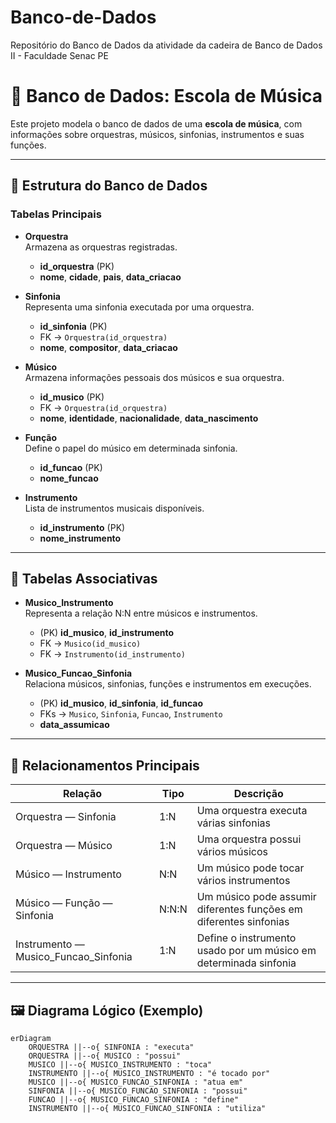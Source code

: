 # Banco-de-Dados
Repositório do Banco de Dados da atividade da cadeira de Banco de Dados II - Faculdade Senac PE

# 🎵 Banco de Dados: Escola de Música

Este projeto modela o banco de dados de uma **escola de música**, com informações sobre orquestras, músicos, sinfonias, instrumentos e suas funções.

---

## 🧱 Estrutura do Banco de Dados

### Tabelas Principais

- **Orquestra**  
  Armazena as orquestras registradas.
  - **id_orquestra** (PK)
  - **nome**, **cidade**, **pais**, **data_criacao**

- **Sinfonia**  
  Representa uma sinfonia executada por uma orquestra.  
  - **id_sinfonia** (PK)  
  - FK → `Orquestra(id_orquestra)`  
  - **nome**, **compositor**, **data_criacao**

- **Músico**  
  Armazena informações pessoais dos músicos e sua orquestra.  
  - **id_musico** (PK)  
  - FK → `Orquestra(id_orquestra)`  
  - **nome**, **identidade**, **nacionalidade**, **data_nascimento**

- **Função**  
  Define o papel do músico em determinada sinfonia.  
  - **id_funcao** (PK)  
  - **nome_funcao**

- **Instrumento**  
  Lista de instrumentos musicais disponíveis.  
  - **id_instrumento** (PK)  
  - **nome_instrumento**

---

## 🔗 Tabelas Associativas

- **Musico_Instrumento**  
  Representa a relação N:N entre músicos e instrumentos.  
  - (PK) **id_musico**, **id_instrumento**  
  - FK → `Musico(id_musico)`  
  - FK → `Instrumento(id_instrumento)`

- **Musico_Funcao_Sinfonia**  
  Relaciona músicos, sinfonias, funções e instrumentos em execuções.  
  - (PK) **id_musico**, **id_sinfonia**, **id_funcao**  
  - FKs → `Musico`, `Sinfonia`, `Funcao`, `Instrumento`  
  - **data_assumicao**

---

## 🧭 Relacionamentos Principais

| Relação | Tipo | Descrição |
|----------|------|-----------|
| Orquestra — Sinfonia | 1:N | Uma orquestra executa várias sinfonias |
| Orquestra — Músico | 1:N | Uma orquestra possui vários músicos |
| Músico — Instrumento | N:N | Um músico pode tocar vários instrumentos |
| Músico — Função — Sinfonia | N:N:N | Um músico pode assumir diferentes funções em diferentes sinfonias |
| Instrumento — Musico_Funcao_Sinfonia | 1:N | Define o instrumento usado por um músico em determinada sinfonia |

---

## 🖼️ Diagrama Lógico (Exemplo)

```mermaid
erDiagram
    ORQUESTRA ||--o{ SINFONIA : "executa"
    ORQUESTRA ||--o{ MUSICO : "possui"
    MUSICO ||--o{ MUSICO_INSTRUMENTO : "toca"
    INSTRUMENTO ||--o{ MUSICO_INSTRUMENTO : "é tocado por"
    MUSICO ||--o{ MUSICO_FUNCAO_SINFONIA : "atua em"
    SINFONIA ||--o{ MUSICO_FUNCAO_SINFONIA : "possui"
    FUNCAO ||--o{ MUSICO_FUNCAO_SINFONIA : "define"
    INSTRUMENTO ||--o{ MUSICO_FUNCAO_SINFONIA : "utiliza"

